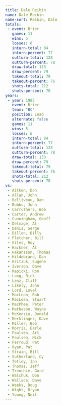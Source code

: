 ```yaml
---
title: Dale Reibin
name: Dale Reibin
name-sort: Reibin, Dale
totals:
 - event: Brier
   games: 11
   wins: 5
   losses: 6
   inturn-total: 84
   inturn-percent: 77
   outturn-total: 128
   outturn-percent: 78
   draw-total: 133
   draw-percent: 79
   takeout-total: 79
   takeout-percent: 76
   shots-total: 212
   shots-percent: 78
years:
 - year: 1985
   event: Brier
   team: "BC"
   position: Lead
   alternate: false
   games: 11
   wins: 5
   losses: 6
   inturn-total: 84
   inturn-percent: 77
   outturn-total: 128
   outturn-percent: 78
   draw-total: 133
   draw-percent: 79
   takeout-total: 79
   takeout-percent: 76
   shots-total: 212
   shots-percent: 78
vs:
 - Aitken, Don
 - Allan, John
 - Belliveau, Dan
 - Bubbs, John
 - Carruthers, Bob
 - Carter, Andrew
 - Cunningham, Geoff
 - Delmage, Al
 - Denis, Serge
 - Dillon, Billy
 - Fletcher, Bill
 - Giles, Roy
 - Hackner, Al
 - Hakansson, Thomas
 - Hildebrand, Dan
 - Hritzuk, Eugene
 - Iverson, Dave
 - Kapicki, Ron
 - Lang, Rick
 - Lenz, Cliff
 - Likely, John
 - Lord, Lovel
 - MacLean, Rob
 - MacLean, Stuart
 - MacPhee, Peter
 - Matheson, Wayne
 - McKenzie, Donald
 - Merklinger, Dave
 - Miller, Bob
 - Morris, Earle
 - Paulsen, Art
 - Paulsen, Nick
 - Perroud, Pat
 - Ryan, Pat
 - Strain, Bill
 - Sutherland, Cy
 - Tetley, Ian
 - Thomas, Jeff
 - Trenchie, Gord
 - Walchuk, Don
 - Wallace, Dave
 - Weeks, Doug
 - Wight, Bryan
 - Young, Neil
---
```

